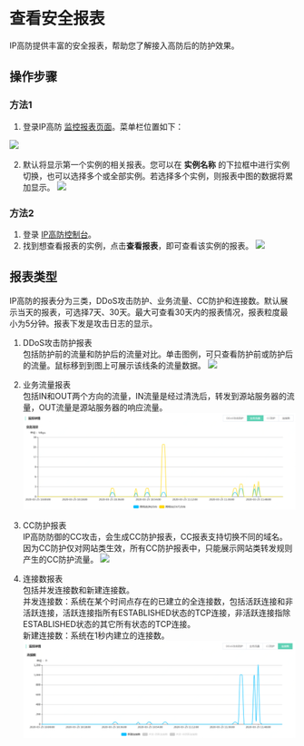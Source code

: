 # 查看安全报表
IP高防提供丰富的安全报表，帮助您了解接入高防后的防护效果。

## 操作步骤
### 方法1
1. 登录IP高防 [监控报表页面](https://ip-anti-console.jdcloud.com/charts)。菜单栏位置如下：</BR>

![](https://github.com/jdcloudcom/cn/blob/edit/image/Advanced%20Anti-DDoS/report%2001.png)

2. 默认将显示第一个实例的相关报表。您可以在 **实例名称** 的下拉框中进行实例切换，也可以选择多个或全部实例。若选择多个实例，则报表中图的数据将累加显示。
![](https://github.com/jdcloudcom/cn/blob/edit/image/Advanced%20Anti-DDoS/report%2006.png)

### 方法2
1. 登录 [IP高防控制台](https://ip-anti-console.jdcloud.com/instancelist)。
2. 找到想查看报表的实例，点击**查看报表**，即可查看该实例的报表。
![](https://github.com/jdcloudcom/cn/blob/edit/image/Advanced%20Anti-DDoS/report%2002.png)

## 报表类型
IP高防的报表分为三类，DDoS攻击防护、业务流量、CC防护和连接数。默认展示当天的报表，可选择7天、30天。最大可查看30天内的报表情况，报表粒度最小为5分钟。报表下发是攻击日志的显示。</BR>

1. DDoS攻击防护报表</BR>
包括防护前的流量和防护后的流量对比。单击图例，可只查看防护前或防护后的流量。鼠标移到到图上可展示该线条的流量数据。
![](https://github.com/jdcloudcom/cn/blob/edit/image/Advanced%20Anti-DDoS/report%2003.png)

2. 业务流量报表</BR>
包括IN和OUT两个方向的流量，IN流量是经过清洗后，转发到源站服务器的流量，OUT流量是源站服务器的响应流量。
![](../../../../image/Advanced%20Anti-DDoS/report%2007.png)

3. CC防护报表</BR>
IP高防防御的CC攻击，会生成CC防护报表，CC报表支持切换不同的域名。</BR>
因为CC防护仅对网站类生效，所有CC防护报表中，只能展示网站类转发规则产生的CC防护流量。
![](https://github.com/jdcloudcom/cn/blob/edit/image/Advanced%20Anti-DDoS/report%2005.png)

4. 连接数报表</BR>
包括并发连接数和新建连接数。</BR>
并发连接数：系统在某个时间点存在的已建立的全连接数，包括活跃连接和非活跃连接，活跃连接指所有ESTABLISHED状态的TCP连接，非活跃连接指除ESTABLISHED状态的其它所有状态的TCP连接。</BR>
新建连接数：系统在1秒内建立的连接数。</BR>
![](../../../../image/Advanced%20Anti-DDoS/report%2008.png)



